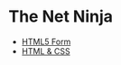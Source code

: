 <h1>The Net Ninja</h1>
<ul>
  <li><a href="https://github.com/khalilagazal/playground/tree/main/the-net-ninja/html-css/" target="_blank">HTML5 Form</a></li>
  <li><a href="https://github.com/khalilagazal/playground/tree/main/the-net-ninja/form/" target="_blank">HTML & CSS</a></li>
</ul>
